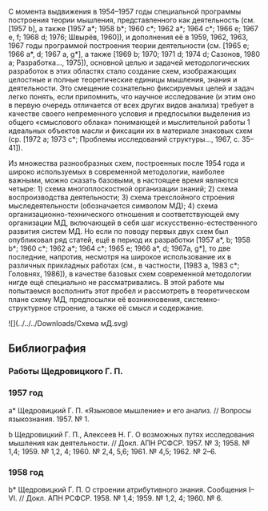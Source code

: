 С момента выдвижения в 1954–1957 годы специальной программы построения теории мышления, представленного как деятельность (см. [1957 b], а также [1957 а*; 1958 b*; 1960 с*; 1962 а*; 1964 с*; 1966 е; 1967 е, f; 1968 d; 1976; Швырёв, 1960]), и дополнения её в 1959, 1962, 1963, 1967 годы программой построения теории деятельности (см. [1965 е; 1966 а*, d; 1967 а, g*], а также [1969 b; 1970; 1971 d; 1974 d; Сазонов, 1980 а; Разработка…, 1975]), основной целью и задачей методологических разработок в этих областях стало создание схем, изображающих целостные и полные теоретические единицы мышления, знания и деятельности. Это смещение сознательно фиксируемых целей и задач легко понять, если припомнить, что научное исследование (и этим оно в первую очередь отличается от всех других видов анализа) требует в качестве своего непременного условия и предпосылки выделения из общего «смыслового облака» понимающей и мыслительной работы 1 идеальных объектов масли и фиксации их в материале знаковых схем (ср. [1972 a; 1973 c*; Проблемы исследований структуры…, 1967, с. 35–41]).

Из множества разнообразных схем, построенных после 1954 года и широко используемых в современной методологии, наиболее важными, можно сказать базовыми, в настоящее время являются четыре: 1) схема многоплоскостной организации знаний; 2) схема воспроизводства деятельности; 3) схема трехслойного строения мыследеятельности (обозначается символом МД); 4) схема организационно-технического отношения и соответствующей ему организации МД, включающей в себя шаг искусственно-естественного развития систем МД. Но если по поводу первых двух схем был опубликовал ряд статей, ещё в период их разработки [1957 а*, b; 1958 b*; 1960 с*; 1962 а*; 1964 с*; 1965 е; 1966 а*, d; 1967а, g*], то две последние, напротив, несмотря на широкое использование их в различных прикладных работах (см., в частности, [1983 а, 1983 с*; Головнях, 1986]), в качестве базовых схем современной методологии нигде ещё специально не рассматривались. В этой работе мы попытаемся восполнить этот пробел и рассмотреть в теоретическом плане схему МД, предпосылки её возникновения, системно-структурное строение, а также её смысл и содержание.

![](../../../Downloads/Схема мД.svg)

## Библиография

### Работы Щедровицкого Г. П.

### 1957 год
a* Щедровицкий Г. П. «Языковое мышление» и его анализ. // Вопросы языкознания. 1957. № 1. 

b Щедровицкий Г. П., Алексеев Н. Г. О возможных путях исследования мышления как деятельности. // Докл. АПН РСФСР. 1957. № 3; 1958. № 1,4; 1959. № 1,2, 4; 1960. № 2,4, 5,6; 1961. № 4,5; 1962. № 2–6.

### 1958 год

b* Щедровицкий Г. П. О строении атрибутивного знания. Сообщения I–VI. // Докл. АПН РСФСР. 1958. № 1,4; 1959. № 1,2, 4; 1960. № 6.